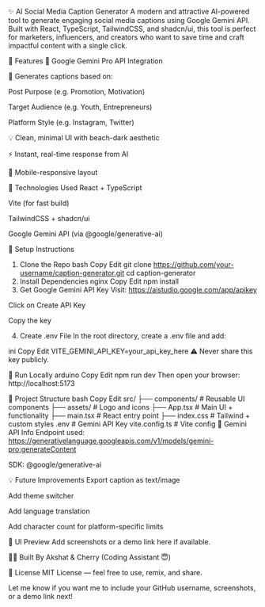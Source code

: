 ✨ AI Social Media Caption Generator
A modern and attractive AI-powered tool to generate engaging social media captions using Google Gemini API. Built with React, TypeScript, TailwindCSS, and shadcn/ui, this tool is perfect for marketers, influencers, and creators who want to save time and craft impactful content with a single click.

🚀 Features
🔮 Google Gemini Pro API Integration

🎯 Generates captions based on:

Post Purpose (e.g. Promotion, Motivation)

Target Audience (e.g. Youth, Entrepreneurs)

Platform Style (e.g. Instagram, Twitter)

💡 Clean, minimal UI with beach-dark aesthetic

⚡ Instant, real-time response from AI

📱 Mobile-responsive layout

🧠 Technologies Used
React + TypeScript

Vite (for fast build)

TailwindCSS + shadcn/ui

Google Gemini API (via @google/generative-ai)

🔧 Setup Instructions
1. Clone the Repo
bash
Copy
Edit
git clone https://github.com/your-username/caption-generator.git
cd caption-generator
2. Install Dependencies
nginx
Copy
Edit
npm install
3. Get Google Gemini API Key
Visit: https://aistudio.google.com/app/apikey

Click on Create API Key

Copy the key

4. Create .env File
In the root directory, create a .env file and add:

ini
Copy
Edit
VITE_GEMINI_API_KEY=your_api_key_here
⚠️ Never share this key publicly.

🧪 Run Locally
arduino
Copy
Edit
npm run dev
Then open your browser: http://localhost:5173

📁 Project Structure
bash
Copy
Edit
src/
├── components/         # Reusable UI components
├── assets/             # Logo and icons
├── App.tsx             # Main UI + functionality
├── main.tsx            # React entry point
├── index.css           # Tailwind + custom styles
.env                    # Gemini API Key
vite.config.ts          # Vite config
🧠 Gemini API Info
Endpoint used:
https://generativelanguage.googleapis.com/v1/models/gemini-pro:generateContent

SDK:
@google/generative-ai

💡 Future Improvements
Export caption as text/image

Add theme switcher

Add language translation

Add character count for platform-specific limits

📸 UI Preview
Add screenshots or a demo link here if available.

🧑‍💻 Built By
Akshat & Cherry (Coding Assistant 😇)

📜 License
MIT License — feel free to use, remix, and share.

Let me know if you want me to include your GitHub username, screenshots, or a demo link next!








